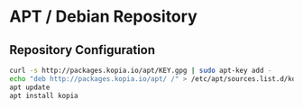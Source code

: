 APT / Debian Repository
=======================

Repository Configuration
------------------------

```bash
curl -s http://packages.kopia.io/apt/KEY.gpg | sudo apt-key add -
echo "deb http://packages.kopia.io/apt/ /" > /etc/apt/sources.list.d/kopia.list
apt update
apt install kopia
```
